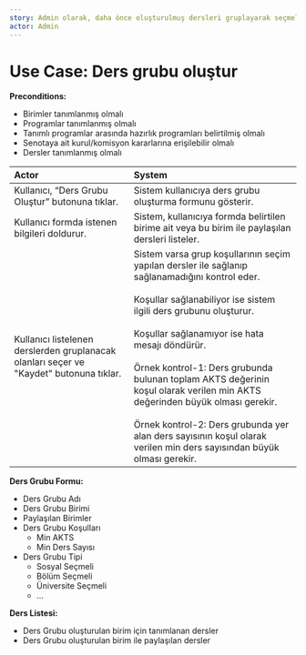 ```yaml
---
story: Admin olarak, daha önce oluşturulmuş dersleri gruplayarak seçmeli ders grubu oluşturmak istiyorum
actor: Admin
---
```


Use Case: Ders grubu oluştur
============

**Preconditions:**

- Birimler tanımlanmış olmalı
- Programlar tanımlanmış olmalı
- Tanımlı programlar arasında hazırlık programları belirtilmiş olmalı
- Senotaya ait kurul/komisyon kararlarına erişilebilir olmalı
- Dersler tanımlanmış olmalı

| Actor        | System       |
| :----------- |:-------------|
| Kullanıcı, “Ders Grubu Oluştur” butonuna tıklar.| Sistem kullanıcıya ders grubu oluşturma formunu gösterir.|
| Kullanıcı formda istenen bilgileri doldurur.| Sistem, kullanıcıya formda belirtilen birime ait veya bu birim ile paylaşılan dersleri listeler.|
| Kullanıcı listelenen derslerden gruplanacak olanları seçer ve "Kaydet" butonuna tıklar.| Sistem varsa grup koşullarının seçim yapılan dersler ile sağlanıp sağlanamadığını kontrol eder. <br><br> Koşullar sağlanabiliyor ise sistem ilgili ders grubunu oluşturur.<br><br> Koşullar sağlanamıyor ise hata mesajı döndürür.<br><br> Örnek kontrol-1: Ders grubunda bulunan toplam AKTS değerinin koşul olarak verilen min AKTS değerinden büyük olması gerekir. <br><br> Örnek kontrol-2: Ders grubunda yer alan ders sayısının koşul olarak verilen min ders sayısından büyük olması gerekir.|

**Ders Grubu Formu:**

- Ders Grubu Adı
- Ders Grubu Birimi
- Paylaşılan Birimler
- Ders Grubu Koşulları
  * Min AKTS
  * Min Ders Sayısı
- Ders Grubu Tipi
  * Sosyal Seçmeli
  * Bölüm Seçmeli
  * Üniversite Seçmeli
  * …

**Ders Listesi:**

- Ders Grubu oluşturulan birim için tanımlanan dersler
- Ders Grubu oluşturulan birim ile paylaşılan dersler

